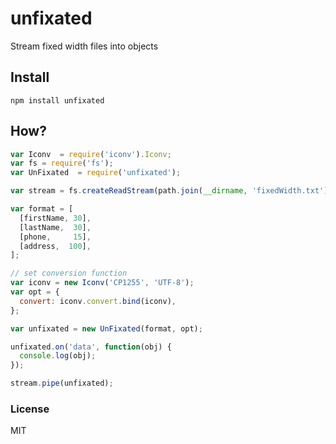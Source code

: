 # unfixated
Stream fixed width files into objects

## Install
`npm install unfixated`

## How?

```javascript
var Iconv  = require('iconv').Iconv;
var fs = require('fs');
var UnFixated  = require('unfixated');

var stream = fs.createReadStream(path.join(__dirname, 'fixedWidth.txt'));

var format = [
  [firstName, 30],
  [lastName,  30],
  [phone,     15],
  [address,  100],
];

// set conversion function
var iconv = new Iconv('CP1255', 'UTF-8');
var opt = {
  convert: iconv.convert.bind(iconv),
};

var unfixated = new UnFixated(format, opt);

unfixated.on('data', function(obj) {
  console.log(obj);
});

stream.pipe(unfixated);
```

### License
MIT

